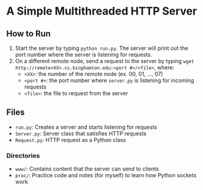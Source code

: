 # A Simple Multithreaded HTTP Server

## How to Run
1. Start the server by typing `python run.py`. The server will print out the port number where the server is listening for requests.
2. On a different remote node, send a request to the server by typing `wget http://remote<XX>.cs.binghamton.edu:<port #>/<file>`, where:
    * `<XX>`: the number of the remote node (ex. 00, 01, ..., 07)
    * `<port #>`: the port number where `server.py` is listening for incoming requests
    * `<file>`: the file to request from the server

## Files 
* `run.py`: Creates a server and starts listening for requests
* `Server.py`: Server class that satisfies HTTP requests
* `Request.py`: HTTP request as a Python class

### Directories
* `www/`: Contains content that the server can send to clients
* `prac/`: Practice code and notes (for myself) to learn how Python sockets work
